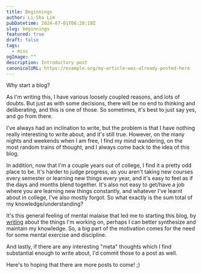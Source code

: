 ```yaml
---
title: Beginnings
author: Li-Sha Lim
pubDatetime: 2024-07-01T06:28:19Z
slug: beginnings
featured: true
draft: false
tags:
  - misc
ogImage: ""
description: Introductory post
canonicalURL: https://example.org/my-article-was-already-posted-here
---
```


Why start a blog?

As I'm writing this, I have various loosely coupled reasons, and lots of doubts. But just as with some decisions, there will be no end to thinking and deliberating, and this is one of those. So sometimes, it's best to just say yes, and go from there.

I've always had an inclination to write, but the problem is that I have nothing really interesting to write about, and it's still true. However, on the many nights and weekends when I am free, I find my mind wandering, on the most random trains of thought, and I always come back to the idea of this blog.

In addition, now that I'm a couple years out of college, I find it a pretty odd place to be. It's harder to judge progress, as you aren't taking new courses every semester or learning new things every year, and it's easy to feel as if the days and months blend together. It's also not easy to get/have a job where you are learning new things constantly, and whatever I've learnt about in college, I've also mostly forgot. So what exactly is the sum total of my knowledge/understanding?

It's this general feeling of mental malaise that led me to starting this blog, by [writing](https://www.paulgraham.com/words.html) about the things I'm working on, perhaps I can better synthesize and maintain my knowledge. So, a big part of the motivation comes for the need for some mental exercise and discipline.

And lastly, if there are any interesting "meta" thoughts which I find substantial enough to write about, I'd commit those to a post as well.

Here's to hoping that there are more posts to come! ;)

